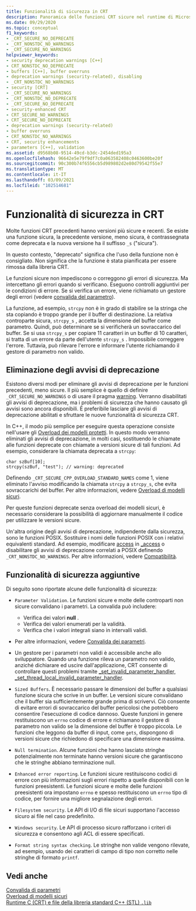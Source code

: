 ```yaml
---
title: Funzionalità di sicurezza in CRT
description: Panoramica delle funzioni CRT sicure nel runtime di Microsoft C.
ms.date: 09/29/2020
ms.topic: conceptual
f1_keywords:
- _CRT_SECURE_NO_DEPRECATE
- _CRT_NONSTDC_NO_WARNINGS
- _CRT_SECURE_NO_WARNINGS
helpviewer_keywords:
- security deprecation warnings [C++]
- CRT_NONSTDC_NO_DEPRECATE
- buffers [C++], buffer overruns
- deprecation warnings (security-related), disabling
- _CRT_NONSTDC_NO_WARNINGS
- security [CRT]
- _CRT_SECURE_NO_WARNINGS
- _CRT_NONSTDC_NO_DEPRECATE
- _CRT_SECURE_NO_DEPRECATE
- security-enhanced CRT
- CRT_SECURE_NO_WARNINGS
- CRT_SECURE_NO_DEPRECATE
- deprecation warnings (security-related)
- buffer overruns
- CRT_NONSTDC_NO_WARNINGS
- CRT, security enhancements
- parameters [C++], validation
ms.assetid: d9568b08-9514-49cd-b3dc-2454ded195a3
ms.openlocfilehash: 96642e5e79f9df7c0a063582408c0463600be20f
ms.sourcegitcommit: 90c300b74f6556cb5d989802d2e80d79542f55e7
ms.translationtype: MT
ms.contentlocale: it-IT
ms.lasthandoff: 03/09/2021
ms.locfileid: "102514681"
---
```

# <a name="security-features-in-the-crt"></a>Funzionalità di sicurezza in CRT

Molte funzioni CRT precedenti hanno versioni più sicure e recenti. Se esiste una funzione sicura, la precedente versione, meno sicura, è contrassegnata come deprecata e la nuova versione ha il suffisso `_s` ("sicura").

In questo contesto, "deprecato" significa che l'uso della funzione non è consigliato. Non significa che la funzione è stata pianificata per essere rimossa dalla libreria CRT.

Le funzioni sicure non impediscono o correggono gli errori di sicurezza. Ma intercettano gli errori quando si verificano. Eseguono controlli aggiuntivi per le condizioni di errore. Se si verifica un errore, viene richiamato un gestore degli errori (vedere [convalida del parametro](../c-runtime-library/parameter-validation.md)).

La funzione, ad esempio, `strcpy` non è in grado di stabilire se la stringa che sta copiando è troppo grande per il buffer di destinazione. La relativa controparte sicura, `strcpy_s` , accetta la dimensione del buffer come parametro. Quindi, può determinare se si verificherà un sovraccarico del buffer. Se si usa `strcpy_s` per copiare 11 caratteri in un buffer di 10 caratteri, si tratta di un errore da parte dell'utente `strcpy_s` . Impossibile correggere l'errore. Tuttavia, può rilevare l'errore e informare l'utente richiamando il gestore di parametro non valido.

## <a name="eliminating-deprecation-warnings"></a>Eliminazione degli avvisi di deprecazione

Esistono diversi modi per eliminare gli avvisi di deprecazione per le funzioni precedenti, meno sicure. Il più semplice è quello di definire `_CRT_SECURE_NO_WARNINGS` o di usare il pragma [warning](../preprocessor/warning.md). Verranno disabilitati gli avvisi di deprecazione, ma i problemi di sicurezza che hanno causato gli avvisi sono ancora disponibili. È preferibile lasciare gli avvisi di deprecazione abilitati e sfruttare le nuove funzionalità di sicurezza CRT.

In C++, il modo più semplice per eseguire questa operazione consiste nell'usare gli [Overload dei modelli protetti](../c-runtime-library/secure-template-overloads.md). In questo modo verranno eliminati gli avvisi di deprecazione, in molti casi, sostituendo le chiamate alle funzioni deprecate con chiamate a versioni sicure di tali funzioni. Ad esempio, considerare la chiamata deprecata a `strcpy`:

```
char szBuf[10];
strcpy(szBuf, "test"); // warning: deprecated
```

Definendo `_CRT_SECURE_CPP_OVERLOAD_STANDARD_NAMES` come 1, viene eliminato l'avviso modificando la chiamata `strcpy` a `strcpy_s`, che evita sovraccarichi del buffer. Per altre informazioni, vedere [Overload di modelli sicuri](../c-runtime-library/secure-template-overloads.md).

Per queste funzioni deprecate senza overload dei modelli sicuri, è necessario considerare la possibilità di aggiornare manualmente il codice per utilizzare le versioni sicure.

Un'altra origine degli avvisi di deprecazione, indipendente dalla sicurezza, sono le funzioni POSIX. Sostituire i nomi delle funzioni POSIX con i relativi equivalenti standard. Ad esempio, modificare [access](../c-runtime-library/reference/access-crt.md) in [_access](../c-runtime-library/reference/access-waccess.md) o disabilitare gli avvisi di deprecazione correlati a POSIX definendo `_CRT_NONSTDC_NO_WARNINGS`. Per altre informazioni, vedere [Compatibilità](compatibility.md).

## <a name="additional-security-features"></a>Funzionalità di sicurezza aggiuntive

Di seguito sono riportate alcune delle funzionalità di sicurezza:

- `Parameter Validation`. Le funzioni sicure e molte delle controparti non sicure convalidano i parametri. La convalida può includere:

  - Verifica dei valori **null** .
  - Verifica dei valori enumerati per la validità.
  - Verifica che i valori integrali siano in intervalli validi.

- Per altre informazioni, vedere [Convalida dei parametri](../c-runtime-library/parameter-validation.md).

- Un gestore per i parametri non validi è accessibile anche allo sviluppatore. Quando una funzione rileva un parametro non valido, anziché dichiarare ed uscire dall'applicazione, CRT consente di controllare questi problemi tramite [_set_invalid_parameter_handler, _set_thread_local_invalid_parameter_handler](../c-runtime-library/reference/set-invalid-parameter-handler-set-thread-local-invalid-parameter-handler.md).

- `Sized Buffers`. È necessario passare le dimensioni del buffer a qualsiasi funzione sicura che scrive in un buffer. Le versioni sicure convalidano che il buffer sia sufficientemente grande prima di scrivervi. Ciò consente di evitare errori di sovraccarico del buffer pericolosi che potrebbero consentire l'esecuzione di codice dannoso. Queste funzioni in genere restituiscono un `errno` codice di errore e richiamano il gestore di parametro non valido se la dimensione del buffer è troppo piccola. Le funzioni che leggono da buffer di input, come `gets`, dispongono di versioni sicure che richiedono di specificare una dimensione massima.

- `Null termination`. Alcune funzioni che hanno lasciato stringhe potenzialmente non terminate hanno versioni sicure che garantiscono che le stringhe abbiano terminazione null.

- `Enhanced error reporting`. Le funzioni sicure restituiscono codici di errore con più informazioni sugli errori rispetto a quelle disponibili con le funzioni preesistenti. Le funzioni sicure e molte delle funzioni preesistenti ora impostano `errno` e spesso restituiscono un `errno` tipo di codice, per fornire una migliore segnalazione degli errori.

- `Filesystem security`. Le API di I/O di file sicuri supportano l'accesso sicuro ai file nel caso predefinito.

- `Windows security`. Le API di processo sicuro rafforzano i criteri di sicurezza e consentono agli ACL di essere specificati.

- `Format string syntax checking`. Le stringhe non valide vengono rilevate, ad esempio, usando dei caratteri di campo di tipo non corretto nelle stringhe di formato `printf`.

## <a name="see-also"></a>Vedi anche

[Convalida di parametri](../c-runtime-library/parameter-validation.md)<br/>
[Overload di modelli sicuri](../c-runtime-library/secure-template-overloads.md)<br/>
[Runtime C (CRT) e file della libreria standard C++ (STL) `.lib`](../c-runtime-library/crt-library-features.md)
